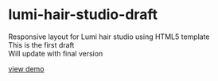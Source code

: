# lumi-hair-studio-draft
Responsive layout for Lumi hair studio using HTML5 template<br />
This is the first draft<br />
Will update with final version

[view demo](https://lumi-hair-studio.netlify.app/)
